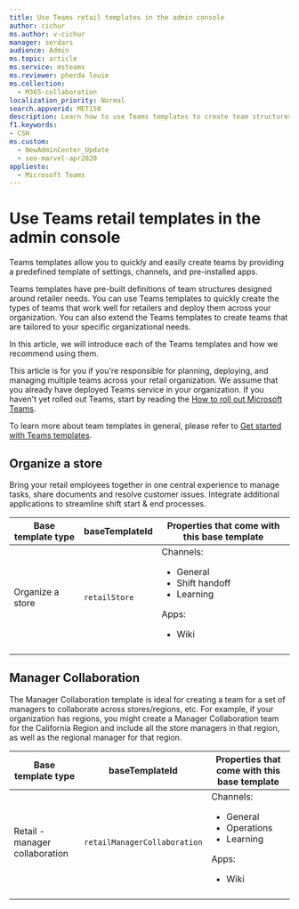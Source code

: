 ```yaml
---
title: Use Teams retail templates in the admin console
author: cichur
ms.author: v-cichur
manager: serdars
audience: Admin
ms.topic: article
ms.service: msteams
ms.reviewer: phecda louie
ms.collection: 
  - M365-collaboration
localization_priority: Normal
search.appverid: MET150
description: Learn how to use Teams templates to create team structures designed for retailer needs by providing predefined settings, channels, and pre-installed apps using the admin console.
f1.keywords:
- CSH
ms.custom: 
  - NewAdminCenter_Update
  - seo-marvel-apr2020
appliesto: 
  - Microsoft Teams
---
```


# Use Teams retail templates in the admin console

Teams templates allow you to quickly and easily create teams by providing a predefined template of settings, channels, and pre-installed apps.

Teams templates have pre-built definitions of team structures designed around retailer needs. You can use Teams templates to quickly create the types of teams that work well for retailers and deploy them across your organization. You can also extend the Teams templates to create teams that are tailored to your specific organizational needs.

In this article, we will introduce each of the Teams templates and how we recommend using them.

This article is for you if you're responsible for planning, deploying, and managing multiple teams across your retail organization. We assume that you already have deployed Teams service in your organization. If you haven't yet rolled out Teams, start by reading the [How to roll out Microsoft Teams](How-to-roll-out-teams.md).

To learn more about team templates in general, please refer to [Get started with Teams templates](get-started-with-teams-templates-in-the-admin-console.md).

## Organize a store

Bring your retail employees together in one central experience to manage tasks, share documents and resolve customer issues. Integrate additional applications to streamline shift start & end processes.

| Base template type |baseTemplateId | Properties that come with this base template |
| ------------------|-- |----------------------------------------------------- |
|Organize a store| `retailStore`|Channels: <ul><li>General<li>Shift handoff</li><li>Learning</li></ul> Apps: <ul><li>Wiki</li></ul>|
||||

## Manager Collaboration

The Manager Collaboration template is ideal for creating a team for a set of managers to collaborate across stores/regions, etc. For example, if your organization has regions, you might create a Manager Collaboration team for the California Region and include all the store managers in that region, as well as the regional manager for that region.

| Base template type| baseTemplateId | Properties that come with this base template |
| ------------------|- |----------------------------------------------------- |
|Retail - manager collaboration|`retailManagerCollaboration` |Channels: <ul><li>General<li>Operations</li><li>Learning</li></ul> Apps: <ul><li>Wiki</li></ul>|
||||
